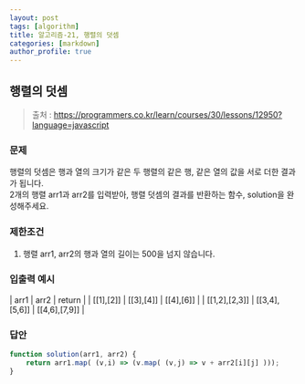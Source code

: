 ```yaml
---
layout: post
tags: [algorithm]
title: 알고리즘-21, 행렬의 덧셈
categories: [markdown]
author_profile: true
---
```


## 행렬의 덧셈
> 출처 : <https://programmers.co.kr/learn/courses/30/lessons/12950?language=javascript>

### 문제  
행렬의 덧셈은 행과 열의 크기가 같은 두 행렬의 같은 행, 같은 열의 값을 서로 더한 결과가 됩니다.  
2개의 행렬 arr1과 arr2를 입력받아, 행렬 덧셈의 결과를 반환하는 함수, solution을 완성해주세요.

### 제한조건  
1. 행렬 arr1, arr2의 행과 열의 길이는 500을 넘지 않습니다.

### 입출력 예시 
| arr1 | arr2 | return |
| [[1],[2]] | [[3],[4]] | [[4],[6]] |
| [[1,2],[2,3]] | [[3,4],[5,6]] | [[4,6],[7,9]] |

### 답안  
``` javascript
function solution(arr1, arr2) {
    return arr1.map( (v,i) => (v.map( (v,j) => v + arr2[i][j] )));
}
```
